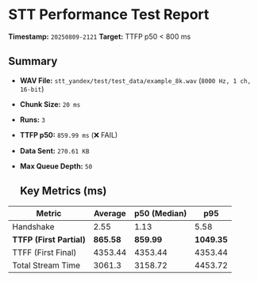 # STT Performance Test Report
   
   **Timestamp:** `20250809-2121`
   **Target:** TTFP p50 < 800 ms
   
   ## Summary
- **WAV File:** `stt_yandex/test/test_data/example_8k.wav` (`8000 Hz, 1 ch, 16-bit`)
- **Chunk Size:** `20 ms`
- **Runs:** `3`
- **TTFP p50:** `859.99 ms` (❌ FAIL)
- **Data Sent:** `270.61 KB`
- **Max Queue Depth:** `50`
   
   ## Key Metrics (ms)
| Metric         | Average | p50 (Median) | p95          |
|----------------|---------|--------------|--------------|
| Handshake      | 2.55 | 1.13 | 5.58 |
| **TTFP (First Partial)** | **865.58** | **859.99** | **1049.35** |
| TTFF (First Final) | 4353.44 | 4353.44 | 4353.44 |
| Total Stream Time| 3061.3 | 3158.72 | 4453.72 |

